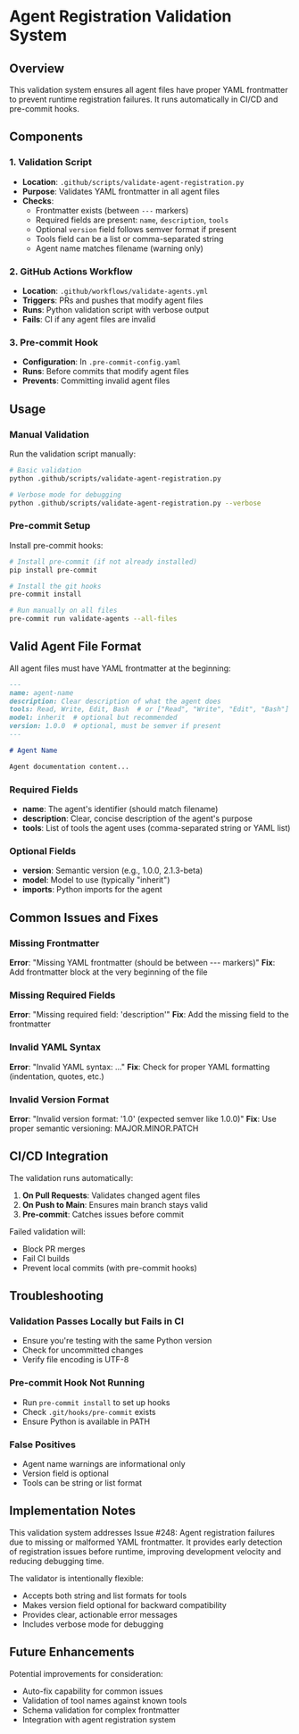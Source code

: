 # Agent Registration Validation System

## Overview

This validation system ensures all agent files have proper YAML frontmatter to prevent runtime registration failures. It runs automatically in CI/CD and pre-commit hooks.

## Components

### 1. Validation Script
- **Location**: `.github/scripts/validate-agent-registration.py`
- **Purpose**: Validates YAML frontmatter in all agent files
- **Checks**:
  - Frontmatter exists (between `---` markers)
  - Required fields are present: `name`, `description`, `tools`
  - Optional `version` field follows semver format if present
  - Tools field can be a list or comma-separated string
  - Agent name matches filename (warning only)

### 2. GitHub Actions Workflow
- **Location**: `.github/workflows/validate-agents.yml`
- **Triggers**: PRs and pushes that modify agent files
- **Runs**: Python validation script with verbose output
- **Fails**: CI if any agent files are invalid

### 3. Pre-commit Hook
- **Configuration**: In `.pre-commit-config.yaml`
- **Runs**: Before commits that modify agent files
- **Prevents**: Committing invalid agent files

## Usage

### Manual Validation

Run the validation script manually:

```bash
# Basic validation
python .github/scripts/validate-agent-registration.py

# Verbose mode for debugging
python .github/scripts/validate-agent-registration.py --verbose
```

### Pre-commit Setup

Install pre-commit hooks:

```bash
# Install pre-commit (if not already installed)
pip install pre-commit

# Install the git hooks
pre-commit install

# Run manually on all files
pre-commit run validate-agents --all-files
```

## Valid Agent File Format

All agent files must have YAML frontmatter at the beginning:

```markdown
---
name: agent-name
description: Clear description of what the agent does
tools: Read, Write, Edit, Bash  # or ["Read", "Write", "Edit", "Bash"]
model: inherit  # optional but recommended
version: 1.0.0  # optional, must be semver if present
---

# Agent Name

Agent documentation content...
```

### Required Fields

- **name**: The agent's identifier (should match filename)
- **description**: Clear, concise description of the agent's purpose
- **tools**: List of tools the agent uses (comma-separated string or YAML list)

### Optional Fields

- **version**: Semantic version (e.g., 1.0.0, 2.1.3-beta)
- **model**: Model to use (typically "inherit")
- **imports**: Python imports for the agent

## Common Issues and Fixes

### Missing Frontmatter
**Error**: "Missing YAML frontmatter (should be between --- markers)"
**Fix**: Add frontmatter block at the very beginning of the file

### Missing Required Fields
**Error**: "Missing required field: 'description'"
**Fix**: Add the missing field to the frontmatter

### Invalid YAML Syntax
**Error**: "Invalid YAML syntax: ..."
**Fix**: Check for proper YAML formatting (indentation, quotes, etc.)

### Invalid Version Format
**Error**: "Invalid version format: '1.0' (expected semver like 1.0.0)"
**Fix**: Use proper semantic versioning: MAJOR.MINOR.PATCH

## CI/CD Integration

The validation runs automatically:

1. **On Pull Requests**: Validates changed agent files
2. **On Push to Main**: Ensures main branch stays valid
3. **Pre-commit**: Catches issues before commit

Failed validation will:
- Block PR merges
- Fail CI builds
- Prevent local commits (with pre-commit hooks)

## Troubleshooting

### Validation Passes Locally but Fails in CI
- Ensure you're testing with the same Python version
- Check for uncommitted changes
- Verify file encoding is UTF-8

### Pre-commit Hook Not Running
- Run `pre-commit install` to set up hooks
- Check `.git/hooks/pre-commit` exists
- Ensure Python is available in PATH

### False Positives
- Agent name warnings are informational only
- Version field is optional
- Tools can be string or list format

## Implementation Notes

This validation system addresses Issue #248: Agent registration failures due to missing or malformed YAML frontmatter. It provides early detection of registration issues before runtime, improving development velocity and reducing debugging time.

The validator is intentionally flexible:
- Accepts both string and list formats for tools
- Makes version field optional for backward compatibility
- Provides clear, actionable error messages
- Includes verbose mode for debugging

## Future Enhancements

Potential improvements for consideration:
- Auto-fix capability for common issues
- Validation of tool names against known tools
- Schema validation for complex frontmatter
- Integration with agent registration system
